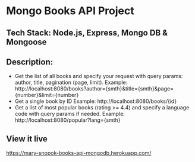 # Mongo Books API Project

## Tech Stack: Node.js, Express, Mongo DB & Mongoose

## Description:

- Get the list of all books and specify your request with query params: author, title, pagination (page, limit).
  Example: http://localhost:8080/books?author={smth}&title={smth}&page={number}&limit={number}
- Get a single book by ID
  Example: http://localhost:8080/books/{id}
- Get a list of most popular books (rating >= 4.4) and specify a language code with query params if needed.
  Example: http://localhost:8080/popular?lang={smth}

## View it live

https://mary-snopok-books-api-mongodb.herokuapp.com/
